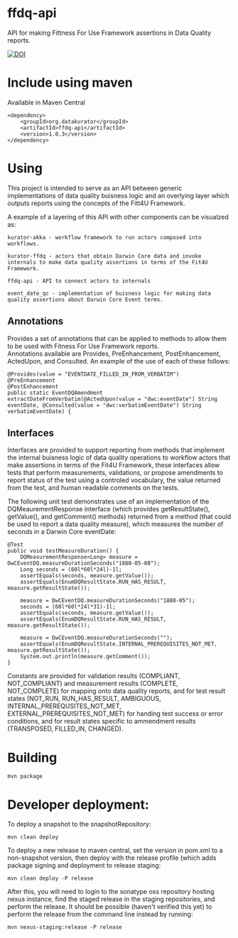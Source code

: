 # ffdq-api

API for making Fittness For Use Framework assertions in Data Quality reports.


[![DOI](https://zenodo.org/badge/DOI/10.5281/zenodo.891415.svg)](https://doi.org/10.5281/zenodo.891415)



# Include using maven

Available in Maven Central

    <dependency>
        <groupId>org.datakurator</groupId>
        <artifactId>ffdq-api</artifactId>
        <version>1.0.3</version>
    </dependency>

# Using

This project is intended to serve as an API between generic implementations of data quality buisness logic and an overlying layer which outputs reports using the concepts of the Fitt4U Framework.  

A example of a layering of this API with other components can be visualzed as: 

    kurator-akka - workflow framework to run actors composed into workflows.

    kurator-ffdq - actors that obtain Darwin Core data and invoke internals to make data quality assertions in terms of the Fit4U Framework.

    ffdq-api - API to connect actors to internals

    event_date_qc - implementation of buisness logic for making data quality assertions about Darwin Core Event terms.


## Annotations

Provides a set of annotations that can be applied to methods to allow them to be used with Fitness For Use Framework reports.  
Annotations available are Provides, PreEnhancement, PostEnhancement, ActedUpon, and Consulted.  An example of the use of each of these follows:

    @Provides(value = "EVENTDATE_FILLED_IN_FROM_VERBATIM")
    @PreEnhancement
    @PostEnhancement
    public static EventDQAmendment extractDateFromVerbatim(@ActedUpon(value = "dwc:eventDate") String eventDate, @Consulted(value = "dwc:verbatimEventDate") String verbatimEventDate) { 
    

## Interfaces

Interfaces are provided to support reporting from methods that implement the internal buisness logic of data quality operations to workflow actors that make assertions in terms of the Fit4U Framework, these interfaces allow tests that perform measurements, validations, or propose amendments to report status of the test using a controled vocabulary, the value returned from the test, and human readable comments on the tests. 

The following unit test demonstrates use of an implementation of the DQMeaurementResponse interface (which provides getResultState(), getValue(), and getComment() methods) returned from a method (that could be used to report a data quality measure), which measures the number of seconds in a Darwin Core eventDate:

    @Test
    public void testMeasureDuration() { 
        DQMeasurementResponse<Long> measure = DwCEventDQ.measureDurationSeconds("1880-05-08");
        Long seconds = (60l*60l*24l)-1l; 
        assertEquals(seconds, measure.getValue());
        assertEquals(EnumDQResultState.RUN_HAS_RESULT, measure.getResultState());
        
        measure = DwCEventDQ.measureDurationSeconds("1880-05");
        seconds = (60l*60l*24l*31)-1l; 
        assertEquals(seconds, measure.getValue());      
        assertEquals(EnumDQResultState.RUN_HAS_RESULT, measure.getResultState());
        
        measure = DwCEventDQ.measureDurationSeconds("");
        assertEquals(EnumDQResultState.INTERNAL_PREREQUISITES_NOT_MET, measure.getResultState());
        System.out.println(measure.getComment());
    }

Constants are provided for validation results (COMPLIANT, NOT_COMPLIANT) and measurement results (COMPLETE, NOT_COMPLETE) for mapping onto data quality reports, and for test result states (NOT_RUN, RUN_HAS_RESULT, AMBIGUOUS, INTERNAL_PREREQUSITES_NOT_MET, EXTERNAL_PREREQUISITES_NOT_MET) for handing test success or error conditions, and for result states specific to ammendment results (TRANSPOSED, FILLED_IN, CHANGED).


# Building

    mvn package

# Developer deployment: 

To deploy a snapshot to the snapshotRepository:

    mvn clean deploy

To deploy a new release to maven central, set the version in pom.xml to a non-snapshot version, then deploy with the release profile (which adds package signing and deployment to release staging:

    mvn clean deploy -P release

After this, you will need to login to the sonatype oss repository hosting nexus instance, find the staged release in the staging repositories, and perform the release.  It should be possible (haven't verified this yet) to perform the release from the command line instead by running:

    mvn nexus-staging:release -P release

